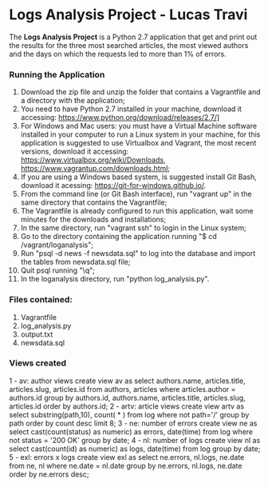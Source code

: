 # Logs Analysis Project - Lucas Travi

The **Logs Analysis Project** is a Python 2.7 application that get and print out the results for the three most searched articles, the most viewed authors and the days on which the requests led to more than 1% of errors.

### Running the Application
1. Download the zip file and unzip the folder that contains a Vagrantfile and a directory with the application;
2. You need to have Python 2.7 installed in your machine, download it accessing: https://www.python.org/download/releases/2.7/]
3. For Windows and Mac users: you must have a Virtual Machine software installed in your computer to run a Linux system in your machine, for this application is suggested to use Virtualbox and Vagrant, the most recent versions, download it accessing: https://www.virtualbox.org/wiki/Downloads, https://www.vagrantup.com/downloads.html;
4. If you are using a Windows based system, is suggested install Git Bash, download it acessing: https://git-for-windows.github.io/.
5. From the command line (or Git Bash interface), run "vagrant up" in the same directory that contains the Vagrantfile;
6. The Vagrantfile is already configured to run this application, wait some minutes for the downloads and installations;
7. In the same directory, run "vagrant ssh" to login in the Linux system;
8. Go to the directory containing the application running "$ cd /vagrant/loganalysis";
9. Run "psql -d news -f newsdata.sql" to log into the database and import the tables from newsdata.sql file;
10. Quit psql running "\q";
9. In the loganalysis directory, run "python log_analysis.py".

### Files contained:
1. Vagrantfile
2. log_analysis.py
3. output.txt
4. newsdata.sql

### Views created
1 - av: author views
create view av as select authors.name, articles.title, articles.slug, articles.id from authors, articles where articles.author = authors.id group by authors.id, authors.name, articles.title, articles.slug, articles.id order by authors.id;
2 - artv: article views
create view artv as select substring(path,10), count( * ) from log where not path='/' group by path order by count desc limit 8;
3 - ne: number of errors
create view ne as select cast(count(status) as numeric) as errors, date(time) from log where not status = '200 OK' group by date;
4 - nl: number of logs
create view nl as select cast(count(id) as numeric) as logs, date(time) from log group by date;
5 - exl: errors x logs
create view exl as select ne.errors, nl.logs, ne.date from ne, nl where ne.date = nl.date group by ne.errors, nl.logs, ne.date order by ne.errors desc;
